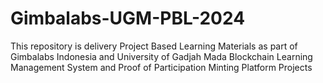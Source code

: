 # Gimbalabs-UGM-PBL-2024
This repository is delivery Project Based Learning Materials as part of Gimbalabs Indonesia and University of Gadjah Mada Blockchain Learning Management System and Proof of Participation Minting Platform Projects 
